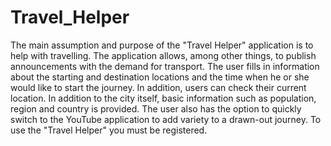 # Travel_Helper
The main assumption and purpose of the "Travel Helper" application is to help with travelling. The application allows, among other things, to publish announcements with the demand for transport. The user fills in information about the starting and destination locations and the time when he or she would like to start the journey. In addition, users can check their current location. In addition to the city itself, basic information such as population, region and country is provided. The user also has the option to quickly switch to the YouTube application to add variety to a drawn-out journey. To use the "Travel Helper" you must be registered.
